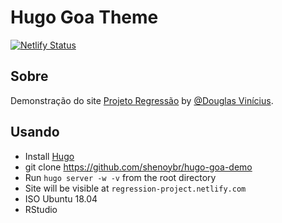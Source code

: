 # Hugo Goa Theme

[![Netlify Status](https://api.netlify.com/api/v1/badges/76de4933-6227-4c1e-8a2e-4d775b7f5067/deploy-status)](https://app.netlify.com/sites/regression/deploys)

## Sobre

Demonstração do site [Projeto Regressão](regression.netlify.com) by [@Douglas Vinícius](https://github.com/Doug7Vinicius).

## Usando

* Install [Hugo](gohugo.io)
* git clone https://github.com/shenoybr/hugo-goa-demo
* Run `hugo server -w -v` from the root directory
* Site will be visible at `regression-project.netlify.com`
* ISO Ubuntu 18.04
* RStudio


